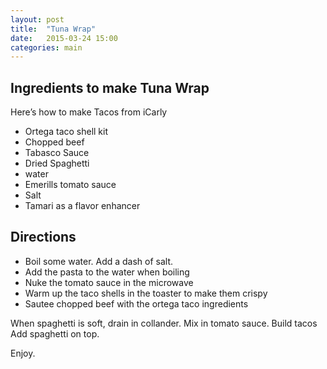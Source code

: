 ```yaml
---
layout: post
title:  "Tuna Wrap"
date:   2015-03-24 15:00
categories: main
---
```


## Ingredients to make Tuna Wrap

Here’s how to make Tacos from iCarly

- Ortega taco shell kit
- Chopped beef
- Tabasco Sauce
- Dried Spaghetti
- water 
- Emerills tomato sauce
- Salt
- Tamari as a flavor enhancer

## Directions

- Boil some water. Add a dash of salt.
- Add the pasta to the water when boiling
- Nuke the tomato sauce in the microwave
- Warm up the taco shells in the toaster to make them crispy
- Sautee chopped beef with the ortega taco ingredients

When spaghetti is soft, drain in collander. Mix in tomato sauce.
Build tacos
Add spaghetti on top.

Enjoy.
